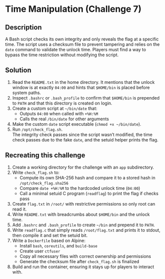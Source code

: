 # Time Manipulation (Challenge 7)

## Description
A Bash script checks its own integrity and only reveals the flag at a specific time. The script uses a checksum file to prevent tampering and relies on the `date` command to validate the unlock time. Players must find a way to bypass the time restriction without modifying the script.

## Solution
1. Read the `README.txt` in the home directory. It mentions that the unlock window is at exactly `04:00` and hints that `$HOME/bin` is placed before system paths.
2. Inspect `.bashrc` or `.bash_profile` to confirm that `$HOME/bin` is prepended to `PATH` and that this directory is created on login.
3. Create a custom script at `~/bin/date` that:
   - Outputs `04:00` when called with `+%H:%M`
   - Calls the real `/bin/date` for other arguments
4. Make the custom `date` script executable (`chmod +x ~/bin/date`).
5. Run `/opt/check_flag.sh`.  
   The integrity check passes since the script wasn’t modified, the time check passes due to the fake `date`, and the setuid helper prints the flag.

## Recreating this challenge
1. Create a working directory for the challenge with an `app` subdirectory.
2. Write `check_flag.sh` to:
   - Compute its own SHA-256 hash and compare it to a stored hash in `/opt/check_flag.sha256`
   - Compare `date +%H:%M` to the hardcoded unlock time (`04:00`)
   - Call a minimal setuid C program (`readflag`) to print the flag if checks pass
3. Create `flag.txt` in `/root/` with restrictive permissions so only root can read it.
4. Write `README.txt` with breadcrumbs about `$HOME/bin` and the unlock time.
5. Add `.bashrc` and `.bash_profile` to create `~/bin` and prepend it to `PATH`.
6. Write `readflag.c` that simply reads `/root/flag.txt` and prints it to stdout, then compile it and set the setuid bit.
7. Write a `Dockerfile` based on Alpine:
   - Install `bash`, `coreutils`, and `build-base`
   - Create user `ctfuser`
   - Copy all necessary files with correct ownership and permissions
   - Generate the checksum file after `check_flag.sh` is finalized
8. Build and run the container, ensuring it stays up for players to interact with.
